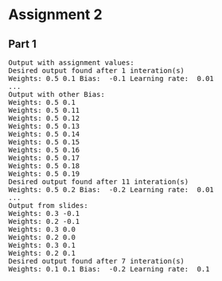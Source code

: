 <h1>Assignment 2</h1>
<h2>Part 1</h2>
<pre>
Output with assignment values:
Desired output found after 1 interation(s)
Weights: 0.5 0.1 Bias:  -0.1 Learning rate:  0.01
...
Output with other Bias:
Weights: 0.5 0.1
Weights: 0.5 0.11
Weights: 0.5 0.12
Weights: 0.5 0.13
Weights: 0.5 0.14
Weights: 0.5 0.15
Weights: 0.5 0.16
Weights: 0.5 0.17
Weights: 0.5 0.18
Weights: 0.5 0.19
Desired output found after 11 interation(s)
Weights: 0.5 0.2 Bias:  -0.2 Learning rate:  0.01
...
Output from slides:
Weights: 0.3 -0.1
Weights: 0.2 -0.1
Weights: 0.3 0.0
Weights: 0.2 0.0
Weights: 0.3 0.1
Weights: 0.2 0.1
Desired output found after 7 interation(s)
Weights: 0.1 0.1 Bias:  -0.2 Learning rate:  0.1
</pre>
